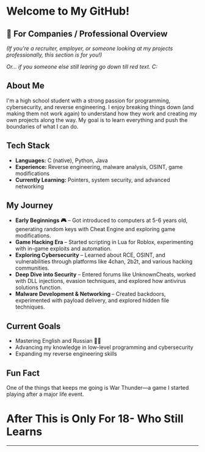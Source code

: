 <h1>Welcome to My GitHub!</h1>

<h2>🏢 For Companies / Professional Overview</h2>

<p><em>(If you're a recruiter, employer, or someone looking at my projects professionally, this section is for you!)</em></p>
<p><em>Or... if you someone else still learing go down till red text. C:</em></p>

<h2>About Me</h2>

<p>I'm a high school student with a strong passion for programming, cybersecurity, and reverse engineering. I enjoy breaking things down (and making them not work again) to understand how they work and creating my own projects along the way. My goal is to learn everything and push the boundaries of what I can do.</p>

<h2>Tech Stack</h2>

<ul>
    <li><strong>Languages:</strong> C (native), Python, Java</li>
    <li><strong>Experience:</strong> Reverse engineering, malware analysis, OSINT, game modifications</li>
    <li><strong>Currently Learning:</strong> Pointers, system security, and advanced networking</li>
</ul>

<h2>My Journey</h2>

<ul>
    <li><strong>Early Beginnings 🎮</strong> – Got introduced to computers at 5-6 years old, generating random keys with Cheat Engine and exploring game modifications.</li>
    <li><strong>Game Hacking Era </strong> – Started scripting in Lua for Roblox, experimenting with in-game exploits and automation.</li>
    <li><strong>Exploring Cybersecurity</strong> – Learned about RCE, OSINT, and vulnerabilities through platforms like 4chan, 2b2t, and various hacking communities.</li>
    <li><strong>Deep Dive into Security</strong> – Entered forums like UnknownCheats, worked with DLL injections, evasion techniques, and explored how antivirus solutions function.</li>
    <li><strong>Malware Development & Networking </strong> – Created backdoors, experimented with payload delivery, and explored hidden file techniques.</li>
</ul>

<h2>Current Goals</h2>

<ul>
    <li>Mastering English and Russian 🏴‍☠️</li>
    <li>Advancing my knowledge in low-level programming and cybersecurity</li>
    <li>Expanding my reverse engineering skills</li>
</ul>

<h2>Fun Fact</h2>

<p>One of the things that keeps me going is War Thunder—a game I started playing after a major life event.</p>

<h1>After This is Only For 18- Who Still Learns</h1>
<hr>
